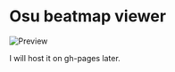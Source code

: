 # Osu beatmap viewer

![Preview](https://cdn.discordapp.com/attachments/776612332507496460/791881087419940914/unknown.png)

I will host it on gh-pages later.

